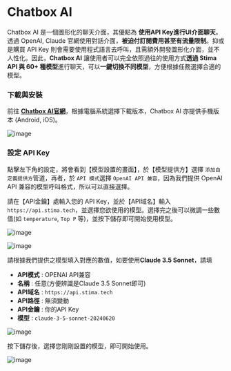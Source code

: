 # Chatbox AI

Chatbox AI 是一個圖形化的聊天介面，其優點為 **使用API Key進行UI介面聊天**。透過 OpenAI, Claude 官網使用對話介面，**被迫付訂閱費用甚至有流量限制**。抑或是購買 API Key 則會需要使用程式語言去呼叫，且需額外開發圖形化介面，並不人性化。因此，**Chatbox AI** 讓使用者可以完全依照過往的使用方式**透過 Stima API 與 60+ 種模型**進行聊天，可以**一鍵切換不同模型**，方便根據任務選擇合適的模型。

### 下載與安裝

前往 **[Chatbox AI官網](https://chatboxai.app/zh-TW)**，根據電腦系統選擇下載版本，Chatbox AI 亦提供手機版本 (Android, iOS)。

![image](https://hackmd.io/_uploads/HkP8MSc9A.png)


### 設定 API Key

點擊左下角的設定，將會看到【模型設置的畫面】，於【模型提供方】選擇 `添加自定義提供方`管道，再者，於 `API 模式`選擇 `OpenAI API 兼容`，因為我們提供 OpenAI API 兼容的模型呼叫格式，所以可以直接選擇。

請在【API金鑰】處輸入您的 API Key，並於【API域名】輸入`https://api.stima.tech`，並選擇您欲使用的模型。選擇完之後可以微調一些數值(如 `temperature`, `Top P` 等)，並按下儲存即可開始使用模型。

![image](https://hackmd.io/_uploads/S1JVicdoR.png)


![image](https://hackmd.io/_uploads/SyjvocOiR.png)

請根據我們提供之模型填入對應的數值，如要使用**Claude 3.5 Sonnet**，請填

* **API模式** : OPENAI API兼容
* **名稱** : 任意(方便辨識是Claude 3.5 Sonnet即可)
* **API域名** : `https://api.stima.tech`
* **API路徑** : 無須變動
* **API金鑰** : 你的API Key
* **模型** : `claude-3-5-sonnet-20240620`

![image](https://hackmd.io/_uploads/SkLh2qOoR.png)


按下儲存後，選擇您剛剛設置的模型，即可開始使用。

![image](https://hackmd.io/_uploads/HJeAh9_i0.png)